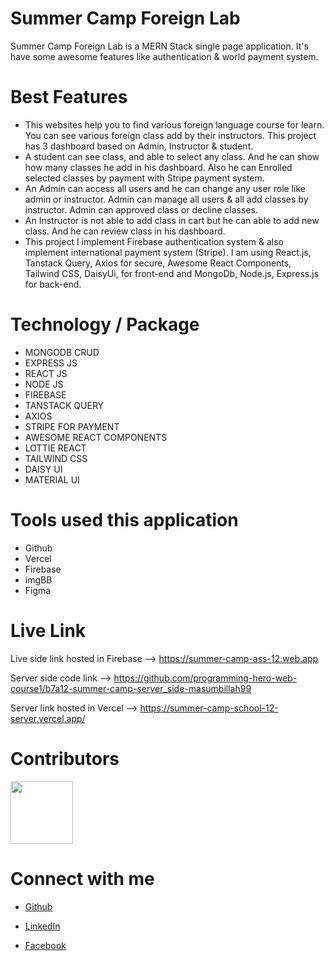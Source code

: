 # Summer Camp Foreign Lab

Summer Camp Foreign Lab is a MERN Stack single page application. It's have some awesome features like authentication & world payment system.

# Best Features

- This websites help you to find various foreign language course for learn. You can see various foreign class add by their instructors. This project has 3 dashboard based on Admin, Instructor & student.
- A student can see class, and able to select any class. And he can show how many classes he add in his dashboard. Also he can Enrolled selected classes by payment with Stripe payment system.
- An Admin can access all users and he can change any user role like admin or instructor. Admin can manage all users & all add classes by instructor. Admin can approved class or decline classes.
- An Instructor is not able to add class in cart but he can able to add new class. And he can review class in his dashboard.
- This project I implement Firebase authentication system & also implement international payment system (Stripe). I am using React.js, Tanstack Query, Axios for secure, Awesome React Components, Tailwind CSS, DaisyUi, for front-end and MongoDb, Node.js, Express.js for back-end.

# Technology / Package

- MONGODB CRUD
- EXPRESS JS
- REACT JS
- NODE JS
- FIREBASE
- TANSTACK QUERY
- AXIOS
- STRIPE FOR PAYMENT
- AWESOME REACT COMPONENTS
- LOTTIE REACT
- TAILWIND CSS
- DAISY UI
- MATERIAL UI

# Tools used this application

- Github
- Vercel
- Firebase
- imgBB
- Figma

# Live Link

Live side link hosted in Firebase --> https://summer-camp-ass-12.web.app

Server side code link --> https://github.com/programming-hero-web-course1/b7a12-summer-camp-server_side-masumbillah99

Server link hosted in Vercel --> https://summer-camp-school-12-server.vercel.app/

# Contributors

<img src="https://i.ibb.co/vCNpxDB/person-2.png" width="100">

# Connect with me

- [Github](https://github.com/masumbillah99)

- [LinkedIn](https://www.linkedin.com/in/masumbillah99/)

- [Facebook](https://www.facebook.com/profile.php?id=100036766350727)
